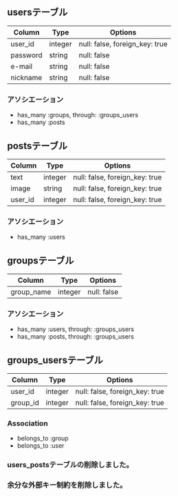## usersテーブル
|Column|Type|Options|
|------|----|-------|
|user_id|integer|null: false, foreign_key: true|
|password|string|null: false|
|e-mail|string|null: false|
|nickname|string|null: false|
### アソシエーション
- has_many :groups, through:  :groups_users
- has_many :posts

## postsテーブル
|Column|Type|Options|
|------|----|-------|
|text|integer|null: false, foreign_key: true|
|image|string|null: false, foreign_key: true|
|user_id|integer|null: false, foreign_key: true|
### アソシエーション
- has_many :users

## groupsテーブル
|Column|Type|Options|
|------|----|-------|
|group_name|integer|null: false|
### アソシエーション
- has_many :users, through:  :groups_users
- has_many :posts, through:  :groups_users

## groups_usersテーブル
|Column|Type|Options|
|------|----|-------|
|user_id|integer|null: false, foreign_key: true|
|group_id|integer|null: false, foreign_key: true|
### Association
- belongs_to :group
- belongs_to :user

### users_postsテーブルの削除しました。
### 余分な外部キー制約を削除しました。